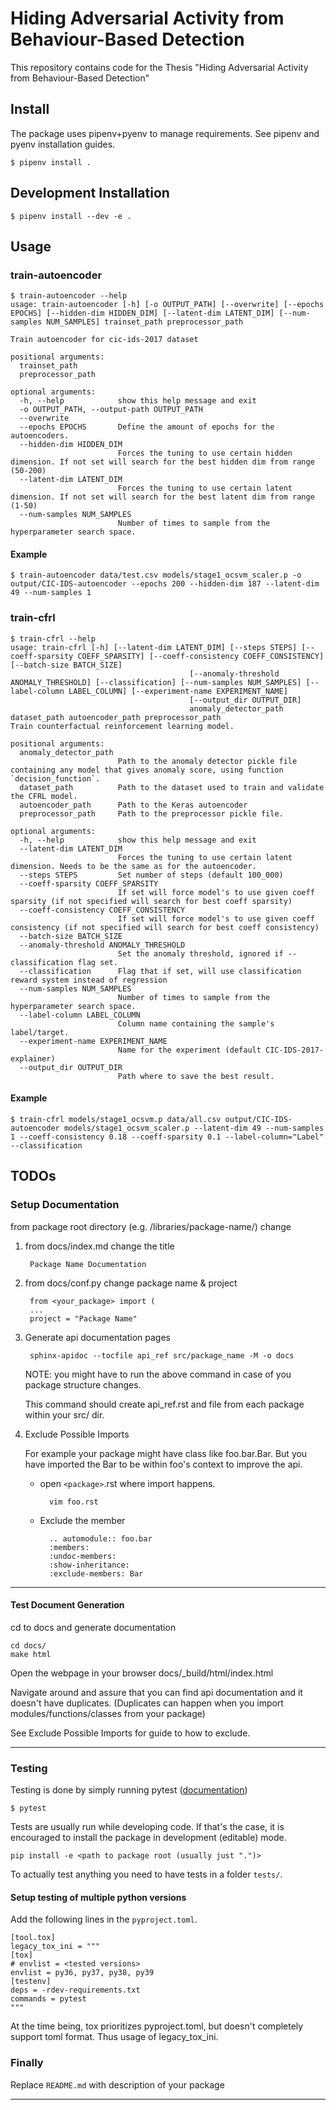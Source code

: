 # Hiding Adversarial Activity from Behaviour-Based Detection

This repository contains code for the Thesis "Hiding Adversarial Activity from Behaviour-Based Detection"

## Install

The package uses pipenv+pyenv to manage requirements. See pipenv and pyenv installation guides.

```
$ pipenv install .
```

## Development Installation

```
$ pipenv install --dev -e .
```

## Usage

### train-autoencoder

```
$ train-autoencoder --help
usage: train-autoencoder [-h] [-o OUTPUT_PATH] [--overwrite] [--epochs EPOCHS] [--hidden-dim HIDDEN_DIM] [--latent-dim LATENT_DIM] [--num-samples NUM_SAMPLES] trainset_path preprocessor_path

Train autoencoder for cic-ids-2017 dataset

positional arguments:
  trainset_path
  preprocessor_path

optional arguments:
  -h, --help            show this help message and exit
  -o OUTPUT_PATH, --output-path OUTPUT_PATH
  --overwrite
  --epochs EPOCHS       Define the amount of epochs for the autoencoders.
  --hidden-dim HIDDEN_DIM
                        Forces the tuning to use certain hidden dimension. If not set will search for the best hidden dim from range (50-200)
  --latent-dim LATENT_DIM
                        Forces the tuning to use certain latent dimension. If not set will search for the best latent dim from range (1-50)
  --num-samples NUM_SAMPLES
                        Number of times to sample from the hyperparameter search space.
```

#### Example

```
$ train-autoencoder data/test.csv models/stage1_ocsvm_scaler.p -o output/CIC-IDS-autoencoder --epochs 200 --hidden-dim 187 --latent-dim 49 --num-samples 1
```

### train-cfrl

```
$ train-cfrl --help
usage: train-cfrl [-h] [--latent-dim LATENT_DIM] [--steps STEPS] [--coeff-sparsity COEFF_SPARSITY] [--coeff-consistency COEFF_CONSISTENCY] [--batch-size BATCH_SIZE]
                                        [--anomaly-threshold ANOMALY_THRESHOLD] [--classification] [--num-samples NUM_SAMPLES] [--label-column LABEL_COLUMN] [--experiment-name EXPERIMENT_NAME]
                                        [--output_dir OUTPUT_DIR]
                                        anomaly_detector_path dataset_path autoencoder_path preprocessor_path
Train counterfactual reinforcement learning model.

positional arguments:
  anomaly_detector_path
                        Path to the anomaly detector pickle file containing any model that gives anomaly score, using function `decision_function`.
  dataset_path          Path to the dataset used to train and validate the CFRL model.
  autoencoder_path      Path to the Keras autoencoder
  preprocessor_path     Path to the preprocessor pickle file.

optional arguments:
  -h, --help            show this help message and exit
  --latent-dim LATENT_DIM
                        Forces the tuning to use certain latent dimension. Needs to be the same as for the autoencoder.
  --steps STEPS         Set number of steps (default 100_000)
  --coeff-sparsity COEFF_SPARSITY
                        If set will force model's to use given coeff sparsity (if not specified will search for best coeff sparsity)
  --coeff-consistency COEFF_CONSISTENCY
                        If set will force model's to use given coeff consistency (if not specified will search for best coeff consistency)
  --batch-size BATCH_SIZE
  --anomaly-threshold ANOMALY_THRESHOLD
                        Set the anomaly threshold, ignored if --classification flag set.
  --classification      Flag that if set, will use classification reward system instead of regression
  --num-samples NUM_SAMPLES
                        Number of times to sample from the hyperparameter search space.
  --label-column LABEL_COLUMN
                        Column name containing the sample's label/target.
  --experiment-name EXPERIMENT_NAME
                        Name for the experiment (default CIC-IDS-2017-explainer)
  --output_dir OUTPUT_DIR
                        Path where to save the best result.
```

#### Example

```
$ train-cfrl models/stage1_ocsvm.p data/all.csv output/CIC-IDS-autoencoder models/stage1_ocsvm_scaler.p --latent-dim 49 --num-samples 1 --coeff-consistency 0.18 --coeff-sparsity 0.1 --label-column="Label" --classification
```

## TODOs

### Setup Documentation

from package root directory (e.g. /libraries/package-name/) change

1. from docs/index.md change the title

        Package Name Documentation

2. from docs/conf.py change package name & project

        from <your_package> import (
        ...
        project = "Package Name"

3. Generate api documentation pages

        sphinx-apidoc --tocfile api_ref src/package_name -M -o docs

    NOTE: you might have to run the above command in case of you package structure changes.

    This command should create api_ref.rst and file from each package within your src/ dir.

4. Exclude Possible Imports

    For example your package might have class like foo.bar.Bar. But you have imported the Bar to be within foo's context to improve the api.

    * open `<package>`.rst where import happens.

            vim foo.rst

    * Exclude the member

            .. automodule:: foo.bar
            :members:
            :undoc-members:
            :show-inheritance:
            :exclude-members: Bar

---

#### Test Document Generation

cd to docs and generate documentation

    cd docs/
    make html

Open the webpage in your browser docs/_build/html/index.html

Navigate around and assure that you can find api documentation and it doesn't have duplicates. (Duplicates can happen when you import modules/functions/classes from your package)

See Exclude Possible Imports for guide to how to exclude.

---

### Testing 

Testing is done by simply running pytest ([documentation](https://docs.pytest.org/en/6.2.x/contents.html))

    $ pytest

Tests are usually run while developing code. If that's the case, it is encouraged to install the package in development (editable) mode.

    pip install -e <path to package root (usually just ".")>

To actually test anything you need to have tests in a folder `tests/`.

#### Setup testing of multiple python versions

Add the following lines in the `pyproject.toml`.

    [tool.tox]
    legacy_tox_ini = """
    [tox]
    # envlist = <tested versions>
    envlist = py36, py37, py38, py39
    [testenv]
    deps = -rdev-requirements.txt
    commands = pytest
    """

At the time being, tox prioritizes pyproject.toml, but doesn't completely support toml format. Thus usage of legacy_tox_ini.

### Finally

Replace `README.md` with description of your package

---
